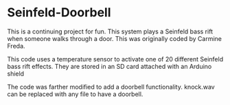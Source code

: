 # Seinfeld-Doorbell
This is a continuing project for fun. This system plays a Seinfeld bass rift when someone walks through a door. 
This was originally coded by Carmine Freda. 

This code uses a temperature sensor to activate one of 20 different Seinfeld bass rift effects. They are stored in an SD card attached with an Arduino shield

The code was farther modified to add a doorbell functionality. knock.wav can be replaced with any file to have a doorbell. 
